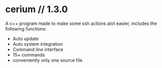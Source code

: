 # cerium // 1.3.0
A c++ program made to make some ssh actions alot easier, includes the following functions:
- Auto update
- Auto system integration
- Command line interface
- 15+ commands
- conveniently only one source file
